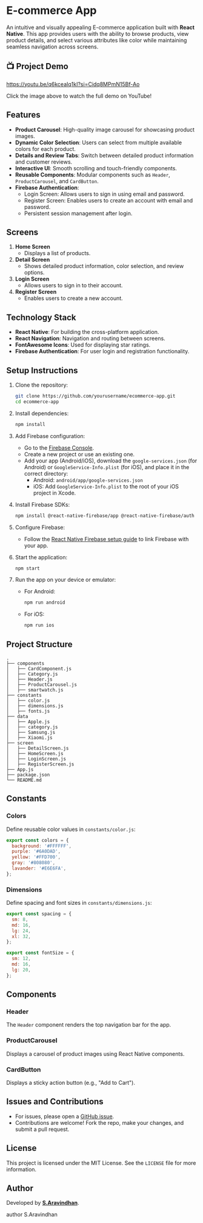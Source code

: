 # E-commerce App

An intuitive and visually appealing E-commerce application built with **React Native**. This app provides users with the ability to browse products, view product details, and select various attributes like color while maintaining seamless navigation across screens.

## 📺 Project Demo

https://youtu.be/q6kceaIq1kI?si=Cidq8MPmN15Bf-Ao

Click the image above to watch the full demo on YouTube!

## Features

- **Product Carousel**: High-quality image carousel for showcasing product images.
- **Dynamic Color Selection**: Users can select from multiple available colors for each product.
- **Details and Review Tabs**: Switch between detailed product information and customer reviews.
- **Interactive UI**: Smooth scrolling and touch-friendly components.
- **Reusable Components**: Modular components such as `Header`, `ProductCarousel`, and `CardButton`.
- **Firebase Authentication**:
  - Login Screen: Allows users to sign in using email and password.
  - Register Screen: Enables users to create an account with email and password.
  - Persistent session management after login.

## Screens

1. **Home Screen**
   - Displays a list of products.
2. **Detail Screen**
   - Shows detailed product information, color selection, and review options.
3. **Login Screen**
   - Allows users to sign in to their account.
4. **Register Screen**
   - Enables users to create a new account.

## Technology Stack

- **React Native**: For building the cross-platform application.
- **React Navigation**: Navigation and routing between screens.
- **FontAwesome Icons**: Used for displaying star ratings.
- **Firebase Authentication**: For user login and registration functionality.

## Setup Instructions

1. Clone the repository:

   ```bash
   git clone https://github.com/yourusername/ecommerce-app.git
   cd ecommerce-app
   ```

2. Install dependencies:

   ```bash
   npm install
   ```

3. Add Firebase configuration:
   - Go to the [Firebase Console](https://console.firebase.google.com/).
   - Create a new project or use an existing one.
   - Add your app (Android/iOS), download the `google-services.json` (for Android) or `GoogleService-Info.plist` (for iOS), and place it in the correct directory:
     - Android: `android/app/google-services.json`
     - iOS: Add `GoogleService-Info.plist` to the root of your iOS project in Xcode.

4. Install Firebase SDKs:
   ```bash
   npm install @react-native-firebase/app @react-native-firebase/auth
   ```

5. Configure Firebase:
   - Follow the [React Native Firebase setup guide](https://rnfirebase.io/) to link Firebase with your app.

6. Start the application:

   ```bash
   npm start
   ```

7. Run the app on your device or emulator:
   - For Android:
     ```bash
     npm run android
     ```
   - For iOS:
     ```bash
     npm run ios
     ```

## Project Structure

```
.
├── components
│   ├── CardComponent.js
│   ├── Category.js
│   ├── Header.js
│   ├── ProductCarousel.js
│   ├── smartwatch.js
├── constants
│   ├── color.js
│   ├── dimensions.js
│   ├── fonts.js
├── data
│   ├── Apple.js
│   ├── category.js
│   ├── Samsung.js
│   ├── Xiaomi.js
├── screen
│   ├── DetailScreen.js
│   ├── HomeScreen.js
│   ├── LoginScreen.js
│   ├── RegisterScreen.js
├── App.js
├── package.json
└── README.md
```

## Constants

### Colors

Define reusable color values in `constants/color.js`:

```javascript
export const colors = {
  background: '#FFFFFF',
  purple: '#6A0DAD',
  yellow: '#FFD700',
  gray: '#808080',
  lavander: '#E6E6FA',
};
```

### Dimensions

Define spacing and font sizes in `constants/dimensions.js`:

```javascript
export const spacing = {
  sm: 8,
  md: 16,
  lg: 24,
  xl: 32,
};

export const fontSize = {
  sm: 12,
  md: 16,
  lg: 20,
};
```

## Components

### Header

The `Header` component renders the top navigation bar for the app.

### ProductCarousel

Displays a carousel of product images using React Native components.

### CardButton

Displays a sticky action button (e.g., "Add to Cart").

## Issues and Contributions

- For issues, please open a [GitHub issue](https://github.com/S.Aravindhan/Ecommerce_app/issues).
- Contributions are welcome! Fork the repo, make your changes, and submit a pull request.

## License

This project is licensed under the MIT License. See the `LICENSE` file for more information.

## Author

Developed by [**S.Aravindhan**](https://github.com/Aravindhan-Senthilkumar).

author S.Aravindhan


